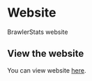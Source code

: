 # Website
BrawlerStats website


## View the website
You can view website [here](https://invalidlenni.github.io/brawlerstats).
